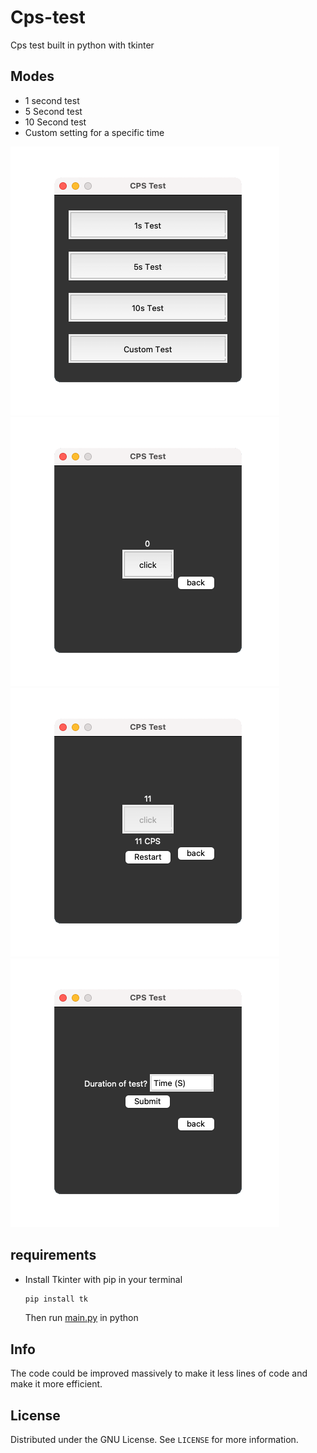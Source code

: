 # Cps-test
Cps test built in python with tkinter
## Modes
* 1 second test
* 5 Second test
* 10 Second test
* Custom setting for a specific time

<div id="cover">

<img src="https://github.com/BSRT00/Cps-test/blob/main/images/1.png?raw=true">
<img src="https://github.com/BSRT00/Cps-test/blob/main/images/2.png?raw=true">
<img src="https://github.com/BSRT00/Cps-test/blob/main/images/3.png?raw=true">
<img src="https://github.com/BSRT00/Cps-test/blob/main/images/4.png?raw=true">

</div>

## requirements
* Install Tkinter with pip in your terminal 
  ```sh
  pip install tk
  ```
  Then run <a href="https://github.com/BSRT00/Cps-Test/blob/main/main.py">main.py</a> in python 

## Info
The code could be improved massively to make it less lines of code and make it more efficient.

## License

Distributed under the GNU License. See `LICENSE` for more information.
